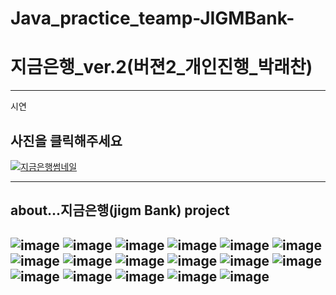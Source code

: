# Java_practice_teamp-JIGMBank-
# 지금은행_ver.2(버젼2_개인진행_박래찬)
----------  
시연  
## 사진을 클릭해주세요  
[![지금은행썸네일](https://user-images.githubusercontent.com/100547978/175907323-8cd1fa88-9932-44aa-9776-e9cad01b81d0.png)
](https://www.youtube.com/watch?v=OO6RO_Wxfu8)   
  
  
---------- 
## about...지금은행(jigm Bank) project  
  
![image](https://user-images.githubusercontent.com/100547978/173530904-794f0d43-3a4a-4a63-a55a-1afaa0988b05.png)
![image](https://user-images.githubusercontent.com/100547978/173530923-717eb014-ccc7-4f33-87ee-33b652a347d8.png)
![image](https://user-images.githubusercontent.com/100547978/173530950-5392c1a7-eead-4c2f-9d87-dce6aca6b5b2.png)
![image](https://user-images.githubusercontent.com/100547978/173530975-eeadfae3-0c02-4001-a0b1-d9903ba5e531.png)
![image](https://user-images.githubusercontent.com/100547978/173530990-602ac469-a0cd-404d-82b3-c60c73c7cdf3.png)
![image](https://user-images.githubusercontent.com/100547978/173530998-44efe48c-e9b8-46ff-b6f4-123e1e7ef955.png)
![image](https://user-images.githubusercontent.com/100547978/173531012-7f24f4e8-79bb-4961-a95e-215f9bc424f6.png)
![image](https://user-images.githubusercontent.com/100547978/173531023-0b99ece7-dfc2-4f40-bcbb-7586c15cec9f.png)
![image](https://user-images.githubusercontent.com/100547978/173531043-e6759598-2fe0-4ff6-bcdd-9f7fb0279961.png)
![image](https://user-images.githubusercontent.com/100547978/173531054-83fd212b-7e4d-4b7a-94a0-14b01d116a10.png)
![image](https://user-images.githubusercontent.com/100547978/173531070-87c84dbe-84f2-46ad-822c-56daa51bdfa6.png)
![image](https://user-images.githubusercontent.com/100547978/173531116-ef282b92-577f-4810-922a-e01480a5b57e.png)
![image](https://user-images.githubusercontent.com/100547978/173531167-44083c63-c2cd-44ab-9513-7dcddd0d6b60.png)
![image](https://user-images.githubusercontent.com/100547978/173531191-706d20ea-d209-4556-a048-9b9970c68e20.png)
![image](https://user-images.githubusercontent.com/100547978/173531208-c75c4092-fa67-4a40-86bc-9c4e4c883252.png)
![image](https://user-images.githubusercontent.com/100547978/173531220-edaa4de2-e08e-4036-a9c7-513f75c9ae03.png)
![image](https://user-images.githubusercontent.com/100547978/173531231-9dedb1c6-c120-4dd9-bcab-ca42fd13b1c4.png)
----------

